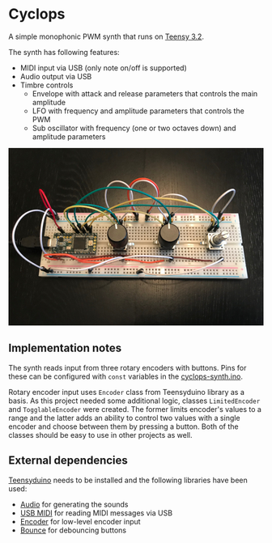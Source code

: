 # Cyclops

A simple monophonic PWM synth that runs on [Teensy 3.2](https://www.pjrc.com/store/teensy32.html).

The synth has following features:

* MIDI input via USB (only note on/off is supported)
* Audio output via USB
* Timbre controls
  * Envelope with attack and release parameters that controls the main amplitude
  * LFO with frequency and amplitude parameters that controls the PWM
  * Sub oscillator with frequency (one or two octaves down) and amplitude parameters

![Photo](https://raw.githubusercontent.com/achydenius/cyclops-synth/master/photo.jpg "Photo")

## Implementation notes

The synth reads input from three rotary encoders with buttons. Pins for these can be configured with `const` variables in the [cyclops-synth.ino](./cyclops-synth.ino).

Rotary encoder input uses `Encoder` class from Teensyduino library as a basis. As this project needed some additional logic, classes `LimitedEncoder` and `TogglableEncoder` were created. The former limits encoder's values to a range and the latter adds an ability to control two values with a single encoder and choose between them by pressing a button. Both of the classes should be easy to use in other projects as well.

## External dependencies

[Teensyduino](https://www.pjrc.com/teensy/teensyduino.html) needs to be installed and the following libraries have been used:

* [Audio](https://www.pjrc.com/teensy/td_libs_Audio.html) for generating the sounds
* [USB MIDI](https://www.pjrc.com/teensy/td_midi.html) for reading MIDI messages via USB
* [Encoder](https://www.pjrc.com/teensy/td_libs_Encoder.html) for low-level encoder input
* [Bounce](https://www.pjrc.com/teensy/td_libs_Bounce.html) for debouncing buttons
